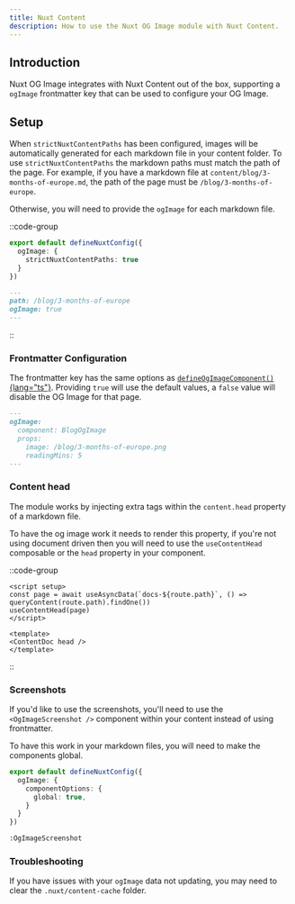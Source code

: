 ```yaml
---
title: Nuxt Content
description: How to use the Nuxt OG Image module with Nuxt Content.
---
```


## Introduction

Nuxt OG Image integrates with Nuxt Content out of the box, supporting a `ogImage` frontmatter key that can be used to configure your OG Image.

## Setup

When `strictNuxtContentPaths` has been configured, images will be automatically generated for each markdown file in your content folder. 
To use `strictNuxtContentPaths` the markdown paths must match the path of the page. For example, if you have a markdown file at `content/blog/3-months-of-europe.md`, the path of the page must be `/blog/3-months-of-europe`.

Otherwise, you will need to provide the `ogImage` for each markdown file.

::code-group

```ts [Strict Paths]
export default defineNuxtConfig({
  ogImage: {
    strictNuxtContentPaths: true
  }
})
```

```md [Path Key]
---
path: /blog/3-months-of-europe
ogImage: true
---
```

::


### Frontmatter Configuration

The frontmatter key has the same options as [`defineOgImageComponent()`{lang="ts"}](/docs/og-image/api/define-og-image-component).
Providing `true` will use the default values, a `false` value will disable the OG Image for that page.

```md [content/blog/3-months-of-europe.md]
---
ogImage:
  component: BlogOgImage
  props:
    image: /blog/3-months-of-europe.png
    readingMins: 5
---
```

### Content head

The module works by injecting extra tags within the `content.head` property of a markdown file.

To have the og image work it needs to render this property, if you're not using document driven then you
will need to use the `useContentHead` composable or the `head` property in your component.

::code-group

```vue [useContentHead]
<script setup>
const page = await useAsyncData(`docs-${route.path}`, () => queryContent(route.path).findOne())
useContentHead(page)
</script>
```

```vue [useContentHead]
<template>
<ContentDoc head />
</template>
```

::


### Screenshots

If you'd like to use the screenshots, you'll need to use the `<OgImageScreenshot />` component within your content instead of using
frontmatter.

To have this work in your markdown files, you will need to make the components global.

```ts
export default defineNuxtConfig({
  ogImage: {
    componentOptions: {
      global: true,
    }
  }
})
```

```md [content/blog/3-months-of-europe.md]
:OgImageScreenshot
```

### Troubleshooting

If you have issues with your `ogImage` data not updating, you may need to clear the `.nuxt/content-cache` folder.
